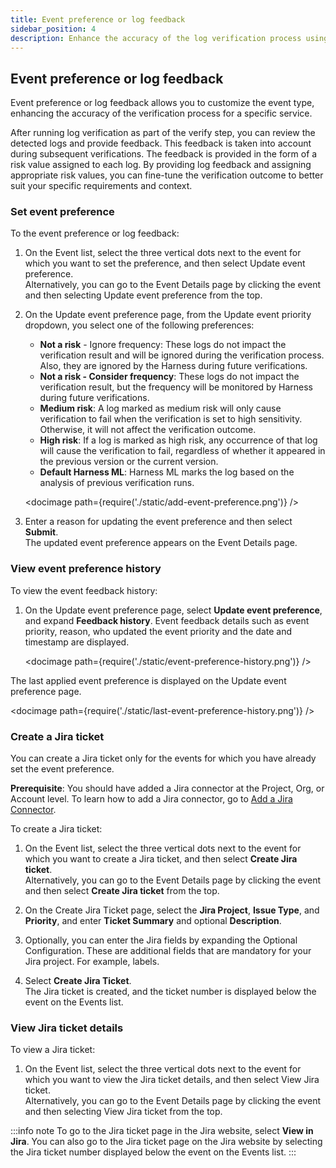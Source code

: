 ```yaml
---
title: Event preference or log feedback
sidebar_position: 4
description: Enhance the accuracy of the log verification process using log feedback. 
---
```


## Event preference or log feedback

Event preference or log feedback allows you to customize the event type, enhancing the accuracy of the verification process for a specific service.

After running log verification as part of the verify step, you can review the detected logs and provide feedback. This feedback is taken into account during subsequent verifications. The feedback is provided in the form of a risk value assigned to each log. By providing log feedback and assigning appropriate risk values, you can fine-tune the verification outcome to better suit your specific requirements and context.

### Set event preference

To the event preference or log feedback:

1. On the Event list, select the three vertical dots next to the event for which you want to set the preference, and then select Update event preference.  
   Alternatively, you can go to the Event Details page by clicking the event and then selecting Update event preference from the top.

2. On the Update event preference page, from the Update event priority dropdown, you select one of the following preferences:
    - **Not a risk** - Ignore frequency: These logs do not impact the verification result and will be ignored during the verification process. Also, they are ignored by the Harness during future verifications. 
    - **Not a risk - Consider frequency**: These logs do not impact the verification result, but the frequency will be monitored by Harness during future verifications.
    - **Medium risk**: A log marked as medium risk will only cause verification to fail when the verification is set to high sensitivity. Otherwise, it will not affect the verification outcome.
    - **High risk**: If a log is marked as high risk, any occurrence of that log will cause the verification to fail, regardless of whether it appeared in the previous version or the current version.
    - **Default Harness ML**: Harness ML marks the log based on the analysis of previous verification runs.

   <docimage path={require('./static/add-event-preference.png')} />
  
3. Enter a reason for updating the event preference and then select **Submit**.  
   The updated event preference appears on the Event Details page.


### View event preference history

To view the event feedback history:

1. On the Update event preference page, select **Update event preference**, and expand **Feedback history**. Event feedback details such as event priority, reason, who updated the event priority and the date and timestamp are displayed.

   <docimage path={require('./static/event-preference-history.png')} />

The last applied event preference is displayed on the Update event preference page.

<docimage path={require('./static/last-event-preference-history.png')} />



### Create a Jira ticket

You can create a Jira ticket only for the events for which you have already set the event preference.

**Prerequisite**: You should have added a Jira connector at the Project, Org, or Account level. To learn how to add a Jira connector, go to [Add a Jira Connector](https://developer.harness.io/docs/platform/Connectors/Ticketing-Systems/connect-to-jira#add-a-jira-connector). 

To create a Jira ticket:

1. On the Event list, select the three vertical dots next to the event for which you want to create a Jira ticket, and then select **Create Jira ticket**.  
   Alternatively, you can go to the Event Details page by clicking the event and then select **Create Jira ticket** from the top.

2. On the Create Jira Ticket page, select the **Jira Project**, **Issue Type**, and **Priority**, and enter **Ticket Summary** and optional **Description**.

3. Optionally, you can enter the Jira fields by expanding the Optional Configuration. These are additional fields that are mandatory for your Jira project. For example, labels.

4. Select **Create Jira Ticket**.  
   The Jira ticket is created, and the ticket number is displayed below the event on the Events list.


### View Jira ticket details

To view a Jira ticket:
1. On the Event list, select the three vertical dots next to the event for which you want to view the Jira ticket details, and then select View Jira ticket.  
   Alternatively, you can go to the Event Details page by clicking the event and then selecting View Jira ticket from the top.


:::info note
To go to the Jira ticket page in the Jira website, select **View in Jira**. You can also go to the Jira ticket page on the Jira website by selecting the Jira ticket number displayed below the event on the Events list.
:::




